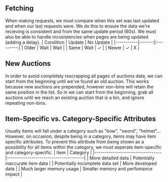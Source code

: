 ## Fetching
When making requests, we must compare when this set was last updated and when our last requests were. We do this to ensure the data we're recieving is consistent and from the same update period (60s). We must also be able to handle incosistencies when pages are being updated (adding a delay).
| Condition | Update | No Update |
|-----------|:------:|:---------:|
| Older     | Wait   | Wait      |
| Same      | Wait   | ✓         |
| Newer     | ✓      | X         |


## New Auctions
In order to avoid completely rescrapping all pages of auctions data, we can start from the beginning until we've found an old auction. This works because new auctions are prepended, however non-bins will retain the same position in the list. So in we can start from the beginning, grab all auctions until we reach an existing auction that is a bin, and ignore repeating non-bins.


## Item-Specific vs. Category-Specific Attributes
Usually items will fall under a category such as "bow", "sword", "helmet"... However, on occasion, despite being in a category, items may have item specific attributes. To prevent this attribute from being shown as a possibility for all items within the category, we must seperate item-specific and category-specific.
| Item                            | Category                             |
|---------------------------------|--------------------------------------|
| More detailed data              | Potentially inaccurate item data     |
| Potentially incomplete data set | More developed data                  |
| Much larger memory usage        | Smaller memory and perfomance impact |
